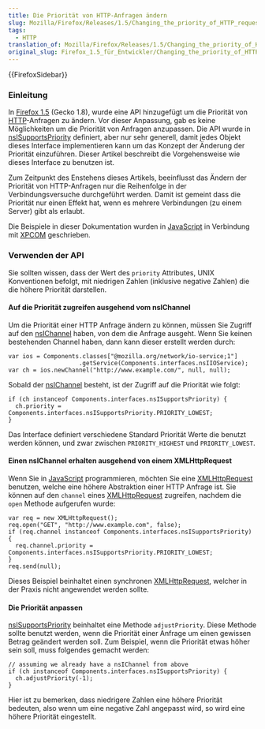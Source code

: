 ```yaml
---
title: Die Priorität von HTTP-Anfragen ändern
slug: Mozilla/Firefox/Releases/1.5/Changing_the_priority_of_HTTP_requests
tags:
  - HTTP
translation_of: Mozilla/Firefox/Releases/1.5/Changing_the_priority_of_HTTP_requests
original_slug: Firefox_1.5_für_Entwickler/Changing_the_priority_of_HTTP_requests
---
```

{{FirefoxSidebar}}

### Einleitung

In [Firefox 1.5](/en/Firefox_1.5_for_developers "en/Firefox_1.5_for_developers") (Gecko 1.8), wurde eine API hinzugefügt um die Priorität von [HTTP](/en/HTTP "en/HTTP")-Anfragen zu ändern. Vor dieser Anpassung, gab es keine Möglichkeiten um die Priorität von Anfragen anzupassen. Die API wurde in [nsISupportsPriority](/en/nsISupportsPriority "en/nsISupportsPriority") definiert, aber nur sehr generell, damit jedes Objekt dieses Interface implementieren kann um das Konzept der Änderung der Priorität einzuführen. Dieser Artikel beschreibt die Vorgehensweise wie dieses Interface zu benutzen ist.

Zum Zeitpunkt des Enstehens dieses Artikels, beeinflusst das Ändern der Priorität von HTTP-Anfragen nur die Reihenfolge in der Verbindungsversuche durchgeführt werden. Damit ist gemeint dass die Priorität nur einen Effekt hat, wenn es mehrere Verbindungen (zu einem Server) gibt als erlaubt.

Die Beispiele in dieser Dokumentation wurden in [JavaScript](/en/JavaScript "en/JavaScript") in Verbindung mit [XPCOM](/en/XPCOM "en/XPCOM") geschrieben.

### Verwenden der API

Sie sollten wissen, dass der Wert des `priority` Attributes, UNIX Konventionen befolgt, mit niedrigen Zahlen (inklusive negative Zahlen) die die höhere Priorität darstellen.

#### Auf die Priorität zugreifen ausgehend vom nsIChannel

Um die Priorität einer HTTP Anfrage ändern zu können, müssen Sie Zugriff auf den [nsIChannel](/en/XPCOM_Interface_Reference/nsIChannel "en/XPCOM_Interface_Reference/nsIChannel") haben, von dem die Anfrage ausgeht. Wenn Sie keinen bestehenden Channel haben, dann kann dieser erstellt werden durch:

    var ios = Components.classes["@mozilla.org/network/io-service;1"]
                        .getService(Components.interfaces.nsIIOService);
    var ch = ios.newChannel("http://www.example.com/", null, null);

Sobald der [nsIChannel](/en/XPCOM_Interface_Reference/nsIChannel "en/XPCOM_Interface_Reference/nsIChannel") besteht, ist der Zugriff auf die Priorität wie folgt:

    if (ch instanceof Components.interfaces.nsISupportsPriority) {
      ch.priority = Components.interfaces.nsISupportsPriority.PRIORITY_LOWEST;
    }

Das Interface definiert verschiedene Standard Priorität Werte die benutzt werden können, und zwar zwischen `PRIORITY_HIGHEST` und `PRIORITY_LOWEST`.

#### Einen nsIChannel erhalten ausgehend von einem XMLHttpRequest

Wenn Sie in [JavaScript](/en/JavaScript "en/JavaScript") programmieren, möchten Sie eine [XMLHttpRequest](/en/XMLHttpRequest "en/XMLHttpRequest") benutzen, welche eine höhere Abstraktion einer HTTP Anfrage ist. Sie können auf den `channel` eines [XMLHttpRequest](/en/XMLHttpRequest "en/XMLHttpRequest") zugreifen, nachdem die `open` Methode aufgerufen wurde:

    var req = new XMLHttpRequest();
    req.open("GET", "http://www.example.com", false);
    if (req.channel instanceof Components.interfaces.nsISupportsPriority) {
      req.channel.priority = Components.interfaces.nsISupportsPriority.PRIORITY_LOWEST;
    }
    req.send(null);

Dieses Beispiel beinhaltet einen synchronen [XMLHttpRequest](/en/XMLHttpRequest "en/XMLHttpRequest"), welcher in der Praxis nicht angewendet werden sollte.

#### Die Priorität anpassen

[nsISupportsPriority](/en/nsISupportsPriority#adjustPriority "en/nsISupportsPriority#adjustPriority") beinhaltet eine Methode `adjustPriority`. Diese Methode sollte benutzt werden, wenn die Priorität einer Anfrage um einen gewissen Betrag geändert werden soll. Zum Beispiel, wenn die Priorität etwas höher sein soll, muss folgendes gemacht werden:

    // assuming we already have a nsIChannel from above
    if (ch instanceof Components.interfaces.nsISupportsPriority) {
      ch.adjustPriority(-1);
    }

Hier ist zu bemerken, dass niedrigere Zahlen eine höhere Priorität bedeuten, also wenn um eine negative Zahl angepasst wird, so wird eine höhere Priorität eingestellt.
